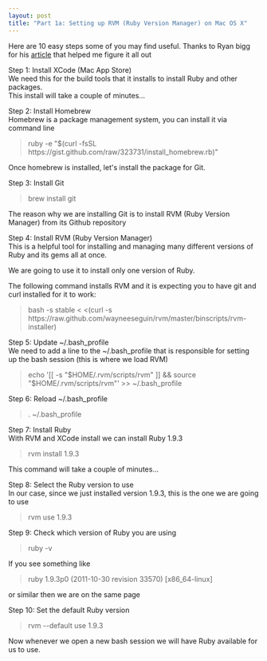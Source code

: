```yaml
---
layout: post
title: "Part 1a: Setting up RVM (Ruby Version Manager) on Mac OS X"
---
```



<p>Here are 10 easy steps some of you may find useful. Thanks to Ryan bigg for his <a href="http://ryanbigg.com/2011/06/mac-os-x-ruby-rvm-rails-and-you/">article</a> that helped me figure it all out</p>

<div class="step">
<p><span>Step 1</span>: Install XCode (Mac App Store)<br/>
We need this for the build tools that it installs to install Ruby and other packages.<br/>
This install will take a couple of minutes...</p>
</div>

<div class="step">
<p><span>Step 2</span>: Install Homebrew<br/>
Homebrew is a package management system, you can install it via command line</p>
<blockquote>ruby -e "$(curl -fsSL https://gist.github.com/raw/323731/install_homebrew.rb)"</blockquote>
<p>Once homebrew is installed, let's install the package for Git.</p>
</div>

<div class="step">
<p><span>Step 3</span>: Install Git</p>
<blockquote>brew install git</blockquote>
<p>The reason why we are installing Git is to install RVM (Ruby Version Manager) from its Github repository</p>
</div>

<div class="step">
<p><span>Step 4</span>: Install RVM (Ruby Version Manager)<br/>
This is a helpful tool for installing and managing many different versions of Ruby and its gems all at once.</p>
<p>We are going to use it to install only one version of Ruby.</p>
<p>The following command installs RVM and it is expecting you to have git and curl installed for it to work:</p>
<blockquote>bash -s stable &lt; &lt;(curl -s https://raw.github.com/wayneeseguin/rvm/master/binscripts/rvm-installer)</blockquote>
</div>

<div class="step">
<p><span>Step 5</span>: Update ~/.bash_profile<br/>
We need to add a line to the ~/.bash_profile that is responsible for setting up the bash session (this is where we load RVM)</p>
<blockquote>echo '[[ -s "$HOME/.rvm/scripts/rvm" ]] &amp;&amp; source "$HOME/.rvm/scripts/rvm"' >> ~/.bash_profile </blockquote>
</div>

<div class="step">
<p><span>Step 6</span>: Reload ~/.bash_profile</p>
<blockquote>. ~/.bash_profile</blockquote>
</div>

<div class="step">
<p><span>Step 7</span>: Install Ruby<br/>
With RVM and XCode install we can install Ruby 1.9.3</p>
<blockquote>rvm install 1.9.3</blockquote>
<p>This command will take a couple of minutes...</p>
</div>

<div class="step">
<p><span>Step 8</span>: Select the Ruby version to use<br/>
In our case, since we just installed version 1.9.3, this is the one we are going to use</p>
<blockquote>rvm use 1.9.3</blockquote>
</div>

<div class="step">
<p><span>Step 9</span>: Check which version of Ruby you are using</p>
<blockquote>ruby -v</blockquote>
<p>If you see something like </p>
<blockquote>ruby 1.9.3p0 (2011-10-30 revision 33570) [x86_64-linux] </blockquote>
<p>or similar then we are on the same page</p>
</div>

<div class="step">
<p><span>Step 10</span>: Set the default Ruby version</p>
<blockquote>rvm --default use 1.9.3</blockquote>
<p>Now whenever we open a new bash session we will have Ruby available for us to use.</p>
</div>







